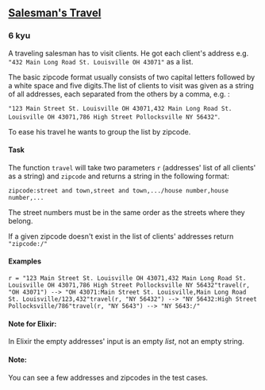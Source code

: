 <h2><a href=https://www.codewars.com/kata/56af1a20509ce5b9b000001e/train/javascript target="_blank">Salesman's Travel</a></h2><h3>6 kyu</h3><p>A traveling salesman has to visit clients. He got each client's address e.g. <code>"432 Main Long Road St. Louisville OH 43071"</code> as a list.</p><p>The basic zipcode format usually consists of two capital letters followed by a white space and five digits.The list of clients to visit was given as a string of all addresses, each separated from the others by a comma, e.g. :</p><p><code>"123 Main Street St. Louisville OH 43071,432 Main Long Road St. Louisville OH 43071,786 High Street Pollocksville NY 56432"</code>.</p><p>To ease his travel he wants to group the list by zipcode.</p><h4 id="task">Task</h4><p>The function <code>travel</code> will take two parameters <code>r</code> (addresses' list of all clients' as a string) and <code>zipcode</code> and returns a string in the following format:</p><p><code>zipcode:street and town,street and town,.../house number,house number,...</code> </p><p>The street numbers must be in the same order as the streets where they belong.</p><p>If a given zipcode doesn't exist in the list of clients' addresses return <code>"zipcode:/"</code></p><h4 id="examples">Examples</h4><pre><code>r = "123 Main Street St. Louisville OH 43071,432 Main Long Road St. Louisville OH 43071,786 High Street Pollocksville NY 56432"travel(r, "OH 43071") --&gt; "OH 43071:Main Street St. Louisville,Main Long Road St. Louisville/123,432"travel(r, "NY 56432") --&gt; "NY 56432:High Street Pollocksville/786"travel(r, "NY 5643") --&gt; "NY 5643:/"</code></pre><h4 id="note-for-elixir">Note for Elixir:</h4><p>In Elixir the empty addresses' input is an empty <em>list</em>, not an empty string.</p><h4 id="note">Note:</h4><p>You can see a few addresses and zipcodes in the test cases.</p>